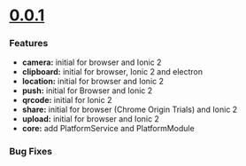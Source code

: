 <a name="0.0.1"></a>
# [0.0.1](2016-05-04)

### Features

* **camera:** initial for browser and Ionic 2
* **clipboard:** initial for browser, Ionic 2 and electron
* **location:** initial for browser and Ionic 2
* **push:** initial for Browser and Ionic 2
* **qrcode:** initial for Ionic 2
* **share:** initial for browser (Chrome Origin Trials) and Ionic 2
* **upload:** initial for browser and Ionic 2
* **core:** add PlatformService and PlatformModule

### Bug Fixes

